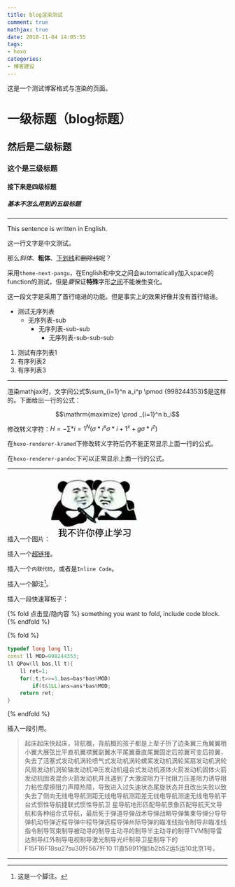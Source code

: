 ```yaml
---
title: blog渲染测试
comment: true
mathjax: true
date: 2018-11-04 14:05:55
tags:
- hexo
categories:
- 博客建设
---
```


这是一个测试博客格式与渲染的页面。

<!--more-->

# 一级标题（blog标题）

## 然后是二级标题

### 这个是三级标题

#### 接下来是四级标题

##### 基本不怎么用到的五级标题

------

This sentence is written in English.

这一行文字是中文测试。

那么*斜体*、**粗体**、<u>下划线</u>和~~删除线~~呢？

采用`theme-next-pangu`，在English和中文之间会automatically加入space的function的测试，但是*要*保证**特殊**字形<u>之间</u>不能~~发生~~变化。

​	这一段文字是采用了首行缩进的功能。但是事实上的效果好像并没有首行缩进。

* 测试无序列表
  * 无序列表-sub
    * 无序列表-sub-sub
      * 无序列表-sub-sub-sub

1. 测试有序列表1
2. 有序列表2
3. 有序列表3

------

渲染mathjax时，文字间公式$\sum_{i=1}^n  a_i^p \pmod {998244353}$是这样的。下面给出一行的公式：

$$\mathrm{maximize} \prod _{i=1}^n b_i$$

修改转义字符：$H=-\sum*{i=1}^N (\sigma*{i}^x \sigma*{i+1}^x+g \sigma*{i}^z)$

在`hexo-renderer-kramed`下修改转义字符后仍不能正常显示上面一行的公式。

在`hexo-renderer-pandoc`下可以正常显示上面一行的公式。

------

插入一个图片：![](blog-renderer-test\nostudy.png)

插入一个[超链接](http://lmgtfy.com/?s=b&q=%E5%A6%82%E4%BD%95%E4%BD%BF%E7%94%A8hexo)。

插入一个`内联代码`，或者是`Inline Code`。

插入一个脚注[^1]。

插入一段快速幂板子：

{% fold 点击显/隐内容 %}
something you want to fold, include code block.
{% endfold %}

{% fold %}
```c++
typedef long long ll;
const ll MOD=998244353;
ll QPow(ll bas,ll t){
    ll ret=1;
    for(;t;t>>=1,bas=bas*bas%MOD)
    	if(t&1LL)ans=ans*bas%MOD;
   	return ret;
}
```
{% endfold %}

插入一段引用。

> 起床起床快起床，背航概，背航概的孩子都是上辈子折了边条翼三角翼翼梢小翼大展弦比平直机翼襟翼副翼水平尾翼垂直尾翼固定后掠翼可变后掠翼，失去了活塞式发动机涡轮喷气式发动机涡轮螺桨发动机涡轮桨扇发动机涡轮风扇发动机涡轮轴发动机冲压发动机组合式发动机液体火箭发动机固体火箭发动机固液混合火箭发动机并且遇到了大激波阻力干扰阻力压差阻力诱导阻力粘性摩擦阻力声障热障，导致进入过失速状态尾旋状态并且改出失败以致失去了侧向无线电导航测距无线电导航测距差无线电导航测速无线电导航平台式惯性导航捷联式惯性导航卫 星导航地形匹配导航景象匹配导航天文导航和各种组合式导航，最后死于弹道导弹战术导弹战略导弹集束导弹分导导弹机动导弹近程导弹中程导弹远程导弹州际导弹的瞄准线指令制导非瞄准线指令制导驾束制导被动寻的制导主动寻的制导半主动寻的制导TVM制导雷达制导红外制导电视制导激光制导光纤制导卫星制导下的F15F16F18su27su30歼567歼10 11直58911强5b2b52运5运10北京1号。

------


[^1]: 这是一个脚注。
